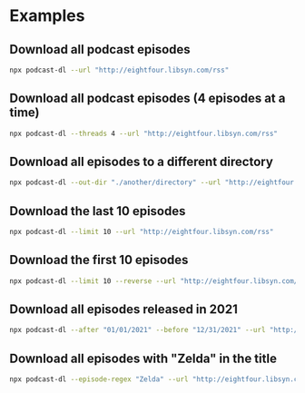 # Examples

## Download all podcast episodes

```bash
npx podcast-dl --url "http://eightfour.libsyn.com/rss"
```

## Download all podcast episodes (4 episodes at a time)

```bash
npx podcast-dl --threads 4 --url "http://eightfour.libsyn.com/rss"
```

## Download all episodes to a different directory

```bash
npx podcast-dl --out-dir "./another/directory" --url "http://eightfour.libsyn.com/rss"
```

## Download the last 10 episodes

```bash
npx podcast-dl --limit 10 --url "http://eightfour.libsyn.com/rss"
```

## Download the first 10 episodes

```bash
npx podcast-dl --limit 10 --reverse --url "http://eightfour.libsyn.com/rss"
```

## Download all episodes released in 2021

```bash
npx podcast-dl --after "01/01/2021" --before "12/31/2021" --url "http://eightfour.libsyn.com/rss"
```

## Download all episodes with "Zelda" in the title

```bash
npx podcast-dl --episode-regex "Zelda" --url "http://eightfour.libsyn.com/rss"
```
